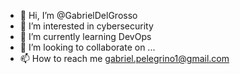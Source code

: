 - 👋 Hi, I’m @GabrielDelGrosso
- 👀 I’m interested in cybersecurity
- 🌱 I’m currently learning DevOps
- 💞️ I’m looking to collaborate on ...
- 📫 How to reach me gabriel.pelegrino1@gmail.com

<!---
GabrielDelGrosso/GabrielDelGrosso is a ✨ special ✨ repository because its `README.md` (this file) appears on your GitHub profile.
You can click the Preview link to take a look at your changes.
--->
